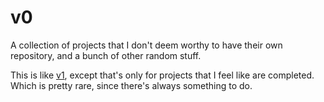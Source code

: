 # v0

A collection of projects that I don't deem worthy to have their own repository, and a bunch of other random stuff.

This is like [v1](https://github.com/LW2904/v1), except that's only for projects that I feel like are completed. Which is pretty rare, since there's always something to do.
